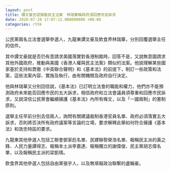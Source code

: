 ```yaml
---
layout: post
title: 譚文豪否認推動民主法案　林瑞華稱政府須回應市民訴求
date: 2020-07-28 17:07:12.000000000 +08:00
categories: rthk
---
```


公民黨兩名立法會選舉參選人，九龍東譚文豪及飲食界林瑞華，分別回覆選舉主任的信件。

其中譚文豪就是否仍有意請求美國落實對香港制裁時，回答不是，又說無意圖請求其他外國政府，推動與美國《香港人權與民主法案》類似的法案。他說理解某些國家基於支持和貫徹《中英聯合聲明》和《基本法》的前提下，制訂一些政策和法案，這些法案內容、實施及執行，由有關機關及政府自行決定。

他與林瑞華又分別回信說，《基本法》已訂明立法會的職能和權力，他們亦不能預測政府未來能否回應市民的五大訴求，相信政府和立法會議員須尊重和回應市民訴求，又說深信公民黨會繼續擁護《基本法》內所有條文，以及「一國兩制」的憲制原則。

選舉主任早前分別去信兩人，詢問有關建議裁制香港官員名單、政府必須落實五大訴求，否則將否決所有政府議案等言論的立場，要求解釋此舉如何符合擁護《基本法》和效忠特區的要求。

九龍東其他參選人包括工聯會鄧家彪名單、民建聯黎榮浩名單、報稱民主派的黃之鋒、人民力量譚得志、報稱本土派李嘉達、報稱獨立的謝偉俊、民主黨胡志偉名單，以及報稱民主派的梁凱晴。

飲食界其他參選人包括自由黨張宇人，以及無填報政治聯繫的盧翰豪。
